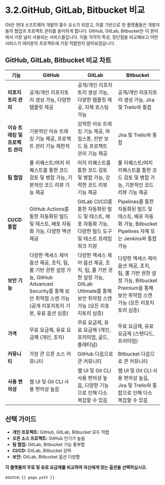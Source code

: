 # 3.2.GitHub, GitLab, Bitbucket 비교

Git은 현대 소프트웨어 개발의 필수 요소가 되었고, 이를 기반으로 한 플랫폼들은 개발자들의 협업과 프로젝트 관리를 용이하게 합니다. GitHub, GitLab, Bitbucket은 이 분야에서 가장 널리 사용되는 서비스들입니다. 이들 각각의 특성, 장단점을 비교해보고 어떤 서비스가 여러분의 프로젝트에 가장 적합한지 알아보겠습니다.

## GitHub, GitLab, Bitbucket 비교 차트

| 기능 | GitHub | GitLab | Bitbucket |
|---|---|---|---|
| **리포지토리 관리** | 공개/개인 리포지토리 생성 가능, 다양한 템플릿 제공 | 공개/개인 리포지토리 생성 가능, 다양한 템플릿 제공, 자체 호스팅 가능 | 공개/개인 리포지토리 생성 가능, Jira 및 Trello와 통합 |
| **이슈 트래킹 및 프로젝트 관리** | 기본적인 이슈 트래킹 기능 제공, 프로젝트 관리 기능 제한적 | 강력한 이슈 트래킹 기능 제공, 마일스톤, 칸반 보드 등 프로젝트 관리 기능 제공 | Jira 및 Trello와 통합 |
| **팀 협업** | 풀 리퀘스트/머지 리퀘스트를 통한 코드 검토 및 병합 가능, 기본적인 코드 리뷰 기능 제공 | 머지 리퀘스트를 통한 코드 검토 및 병합 가능, 강력한 코드 리뷰 기능 제공 | 풀 리퀘스트/머지 리퀘스트를 통한 코드 검토 및 병합 가능, 기본적인 코드 리뷰 기능 제공 |
| **CI/CD 통합** | GitHub Actions를 통한 자동화된 빌드 및 테스트, 배포 자동화 가능, 다양한 액션 제공 | GitLab CI/CD를 통한 자동화된 빌드 및 테스트, 배포 자동화 가능, 다양한 빌드 도구 및 테스트 프레임워크 지원 | Pipelines를 통한 자동화된 빌드 및 테스트, 배포 자동화 가능, Bitbucket Pipelines 자체 또는 Jenkins와 통합 가능 |
| **보안 기능** | 다양한 액세스 제어 옵션 제공, 조직, 팀, 롤 기반 권한 설정 가능, GitHub Advanced Security를 통해 보안 취약점 스캔 가능 (공개 리포지토리 기본, 유료 옵션 심층) | 다양한 액세스 제어 옵션 제공, 조직, 팀, 롤 기반 권한 설정 가능, GitLab Ultimate를 통해 보안 취약점 스캔 가능 (모든 리포지토리 심층) | 다양한 액세스 제어 옵션 제공, 조직, 팀, 롤 기반 권한 설정 가능, Bitbucket Premium을 통해 보안 취약점 스캔 가능 (모든 리포지토리 심층) |
| **가격** | 무료 요금제, 유료 요금제 (개인, 조직) | 무료 요금제, 유료 요금제 (개인, 프리미엄, 골드, 플래티넘) | 무료 요금제, 유료 요금제 (스탠다드, 프리미엄) |
| **커뮤니티** | 가장 큰 오픈 소스 커뮤니티 | GitHub 다음으로 큰 커뮤니티 | Bitbucket 다음으로 큰 커뮤니티 |
| **사용 편의성** | 웹 UI 및 Git CLI 사용 편의성 높음 | 웹 UI 및 Git CLI 사용 편의성 높음, 다양한 기능으로 인해 다소 복잡할 수 있음 | 웹 UI 및 Git CLI 사용 편의성 높음, Jira 및 Trello와 통합으로 인해 다소 복잡할 수 있음 |

## 선택 가이드

* **개인 프로젝트:** GitHub, GitLab, Bitbucket 모두 적합
* **오픈 소스 프로젝트:** GitHub 인기가 높음
* **팀 협업:** GitLab, Bitbucket 기능 풍부함
* **CI/CD:** GitLab, Bitbucket 강력
* **보안:** GitLab, Bitbucket 옵션 다양함

**각 플랫폼의 무료 및 유료 요금제를 비교하여 자신에게 맞는 옵션을 선택하십시오.**


source: `{{ page.path }}`
